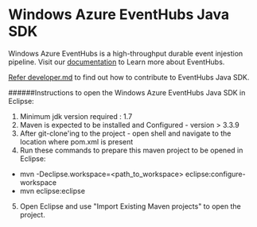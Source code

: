 Windows Azure EventHubs Java SDK
=============================================

Windows Azure EventHubs is a high-throughput durable event injestion pipeline. Visit our [documentation](https://azure.microsoft.com/en-us/services/event-hubs/) to Learn more about EventHubs.

[Refer developer.md](developer.md) to find out how to contribute to EventHubs Java SDK.


######Instructions to open the Windows Azure EventHubs Java SDK in Eclipse:

1. Minimum jdk version required : 1.7
2. Maven is expected to be installed and Configured - version > 3.3.9
3. After git-clone'ing to the project - open shell and navigate to the location where pom.xml is present
4. Run these commands to prepare this maven project to be opened in Eclipse:
  - mvn -Declipse.workspace=<path_to_workspace> eclipse:configure-workspace
  - mvn eclipse:eclipse
5. Open Eclipse and use "Import Existing Maven projects" to open the project.
